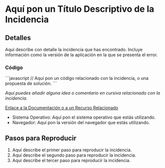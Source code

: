 # Aquí pon un Título Descriptivo de la Incidencia

## Detalles

Aquí describe con detalle la incidencia que has encontrado. Incluye información como la versión de la aplicación en la que se presenta el error.

### Código

\```javascript
// Aquí pon un código relacionado con la incidencia, o una propuesta de solución.
\```

_Aquí puedes añadir alguna idea o comentario en cursiva relacionado con la incidencia._

[Enlace a la Documentación o a un Recurso Relacionado](https://ejemplo.com/enlace)

* Sistema Operativo: Aquí pon el sistema operativo que estás utilizando.
* Navegador: Aquí pon la versión del navegador que estás utilizando.

## Pasos para Reproducir

1. Aquí describe el primer paso para reproducir la incidencia.
2. Aquí describe el segundo paso para reproducir la incidencia.
3. Aquí describe el tercer paso para reproducir la incidencia.
